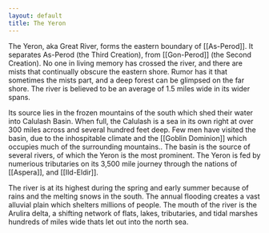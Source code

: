 ```yaml
---
layout: default
title: The Yeron
---
```


The Yeron, aka Great River, forms the eastern boundary of [[As-Perod]].  It separates As-Perod (the Third Creation), from [[Gon-Perod]] (the Second Creation).  No one in living memory has crossed the river, and there are mists that continually obscure the eastern shore.  Rumor has it that sometimes the mists part, and a deep forest can be glimpsed on the far shore.  The river is believed to be an average of 1.5 miles wide in its wider spans.  

Its source lies in the frozen mountains of the south which shed their water into Calulash Basin.  When full, the Calulash is a sea in its own right at over 300 miles across and several hundred feet deep.  Few men have visited the basin, due to the inhospitable climate and the [[Goblin Dominion]] which occupies much of the surrounding mountains..  The basin is the source of several rivers, of which the Yeron is the most prominent.  The Yeron is fed by numerious tributaries on its 3,500 mile journey through the nations of [[Aspera]], and [[Ild-Eldir]].

The river is at its highest during the spring and early summer because of rains and the melting snows in the south.  The annual flooding creates a vast alluvial plain which shelters millions of people.  The mouth of the river is the Arulira delta, a shifting network of flats, lakes, tributaries, and tidal marshes hundreds of miles wide thats let out into the north sea.

